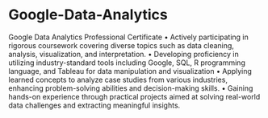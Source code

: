 # Google-Data-Analytics
Google Data Analytics Professional Certificate
 •  Actively participating in rigorous coursework covering diverse topics such as data cleaning, analysis, visualization, and interpretation. 
 •  Developing proficiency in utilizing industry-standard tools including  Google, SQL, R programming language, and Tableau  for     data manipulation 
 and visualization 
 •  Applying learned concepts to analyze case studies from various industries, enhancing problem-solving abilities and decision-making skills. 
 •  Gaining hands-on experience through practical projects aimed at solving real-world data challenges and extracting meaningful insights. 
